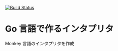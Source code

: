 [![Build Status](https://travis-ci.com/515hikaru/monkey-go.svg?branch=master)](https://travis-ci.com/515hikaru/monkey-go)

# Go 言語で作るインタプリタ

Monkey 言語のインタプリタを作成

